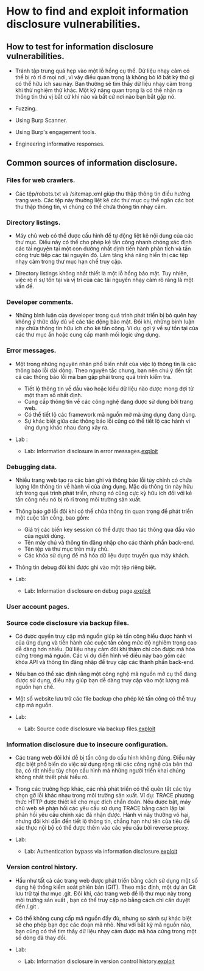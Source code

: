# How to find and exploit information disclosure vulnerabilities.

## How to test for information disclosure vulnerabilities.

- Tránh tập trung quá hẹp vào một lỗ hổng cụ thể. Dữ liệu nhạy cảm có thể bị rò rỉ ở mọi nơi, vì vậy điều quan trọng là không bỏ lỡ bất kỳ thứ gì có thể hữu ích sau này. Bạn thường sẽ tìm thấy dữ liệu nhạy cảm trong khi thử nghiệm thứ khác. Một kỹ năng quan trọng là có thể nhận ra thông tin thú vị bất cứ khi nào và bất cứ nơi nào bạn bắt gặp nó.

- Fuzzing.
- Using Burp Scanner.
- Using Burp's engagement tools.
- Engineering informative responses.

## Common sources of information disclosure.

### Files for web crawlers.

- Các tệp/robots.txt và /sitemap.xml giúp thu thập thông tin điều hướng trang web. Các tệp này thường liệt kê các thư mục cụ thể ngăn các bot thu thập thông tin, vì chúng có thể chứa thông tin nhạy cảm.

### Directory listings.

- Máy chủ web có thể được cấu hình để tự động liệt kê nội dung của các thư mục. Điều này có thể cho phép kẻ tấn công nhanh chóng xác định các tài nguyên tại một con đường nhất định tiến hành phân tích và tấn công trực tiếp các tài nguyên đó. Làm tăng khả năng hiển thị các tệp nhạy cảm trong thư mục hạn chế truy cập.

- Directory listings không nhất thiết là một lỗ hổng bảo mật. Tuy nhiên, việc rò rỉ sự tồn tại và vị trí của các tài nguyên nhạy cảm rõ ràng là một vấn đề.

### Developer comments.

- Những bình luận của developer trong quá trình phát triển bị bỏ quên hay không ý thức dầy đủ về các tác động bảo mật. Đôi khi, những bình luận này chứa thông tin hữu ích cho kẻ tấn công. Ví dụ: gợi ý về sự tồn tại của các thư mục ẩn hoặc cung cấp manh mối logic ứng dụng.

### Error messages.

- Một trong những nguyên nhân phổ biến nhất của việc lộ thông tin là các thông báo lỗi dài dòng. Theo nguyên tắc chung, bạn nên chú ý đến tất cả các thông báo lỗi mà bạn gặp phải trong quá trình kiểm tra.

	+ Tiết lộ thông tin về đầu vào hoặc kiểu dữ liệu nào được mong đợi từ một tham số nhất định. 
	+ Cung cấp thông tin về các công nghệ đang được sử dụng bởi trang web.
	+ Có thể tiết lộ các framework mã nguồn mở mà ứng dụng đang dùng. 
	+ Sự khác biệt giữa các thông báo lỗi cũng có thể tiết lộ các hành vi ứng dụng khác nhau đang xảy ra.

- Lab :
	+ Lab: Information disclosure in error messages.[exploit](exploit/lab1.py)

### Debugging data.

- Nhiều trang web tạo ra các bản ghi và thông báo lỗi tùy chỉnh có chứa lượng lớn thông tin về hành vi của ứng dụng. Mặc dù thông tin này hữu ích trong quá trình phát triển, nhưng nó cũng cực kỳ hữu ích đối với kẻ tấn công nếu nó bị rò rỉ trong môi trường sản xuất.

- Thông báo gỡ lỗi đôi khi có thể chứa thông tin quan trọng để phát triển một cuộc tấn công, bao gồm:

	+ Giá trị các biến key session có thể được thao tác thông qua đầu vào của người dùng.
	+ Tên máy chủ và thông tin đăng nhập cho các thành phần back-end.
	+ Tên tệp và thư mục trên máy chủ.
	+ Các khóa sử dụng để mã hóa dữ liệu được truyền qua máy khách.

- Thông tin debug đôi khi được ghi vào một tệp riêng biệt.

- Lab:
	+ Lab: Information disclosure on debug page.[exploit](exploit/lab2.py) 

### User account pages.

### Source code disclosure via backup files.

- Có được quyền truy cập mã nguồn giúp kẻ tấn công hiểu được hành vi của ứng dụng và tiến hành các cuộc tấn công mức độ nghiêm trọng cao dễ dàng hơn nhiều. Dữ liệu nhạy cảm đôi khi thậm chí còn được mã hóa cứng trong mã nguồn. Các ví dụ điển hình về điều này bao gồm các khóa API và thông tin đăng nhập để truy cập các thành phần back-end.

- Nếu bạn có thể xác định rằng một công nghệ mã nguồn mở cụ thể đang được sử dụng, điều này giúp bạn dễ dàng truy cập vào một lượng mã nguồn hạn chế.

- Một số website lưu trữ các file backup cho phép kẻ tấn công có thể truy cập mã nguồn.

- Lab:
	+ Lab: Source code disclosure via backup files.[exploit](exploit/lab3.txt)

### Information disclosure due to insecure configuration.

- Các trang web đôi khi dễ bị tấn công do cấu hình không đúng. Điều này đặc biệt phổ biến do việc sử dụng rộng rãi các công nghệ của bên thứ ba, có rất nhiều tùy chọn cấu hình mà những người triển khai chúng không nhất thiết phải hiểu rõ.
- Trong các trường hợp khác, các nhà phát triển có thể quên tắt các tùy chọn gỡ lỗi khác nhau trong môi trường sản xuất. Ví dụ: TRACE phương thức HTTP được thiết kế cho mục đích chẩn đoán. Nếu được bật, máy chủ web sẽ phản hồi các yêu cầu sử dụng TRACE bằng cách lặp lại phản hồi yêu cầu chính xác đã nhận được. Hành vi này thường vô hại, nhưng đôi khi dẫn đến tiết lộ thông tin, chẳng hạn như tên của tiêu đề xác thực nội bộ có thể được thêm vào các yêu cầu bởi reverse proxy.

- Lab:
	+ Lab: Authentication bypass via information disclosure.[exploit](exploit/lab4.py)

### Version control history.

- Hầu như tất cả các trang web được phát triển bằng cách sử dụng một số dạng hệ thống kiểm soát phiên bản (GIT). Theo mặc định, một dự án Git lưu trữ tại thư mục .git. Đôi khi, các trang web để lộ thư mục này trong môi trường sản xuất , bạn có thể truy cập nó bằng cách chỉ cần duyệt đến /.git .

- Có thể không cung cấp mã nguồn đầy đủ, nhưng so sánh sự khác biệt sẽ cho phép bạn đọc các đoạn mã nhỏ. Như với bất kỳ mã nguồn nào, bạn cũng có thể tìm thấy dữ liệu nhạy cảm được mã hóa cứng trong một số dòng đã thay đổi.

- Lab:
	+ Lab: Information disclosure in version control history.[exploit](exploit/lab5.txt)